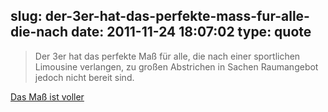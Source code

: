 slug: der-3er-hat-das-perfekte-mass-fur-alle-die-nach
date: 2011-11-24 18:07:02
type: quote
---

> Der 3er hat das perfekte Maß für alle, die nach einer sportlichen Limousine verlangen, zu großen Abstrichen in Sachen Raumangebot jedoch nicht bereit sind.

[Das Maß ist voller](http://www.faz.net/aktuell/technik-motor/auto-verkehr/neuer-3er-bmw-das-mass-ist-voller-11536174.html)
